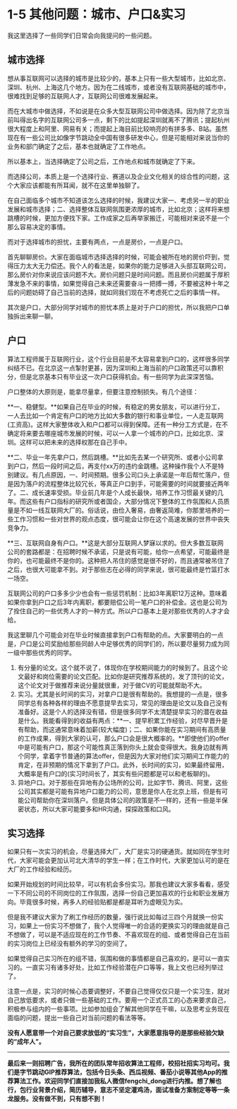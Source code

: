 # 1-5 其他问题：城市、户口&实习

我这里选择了一些同学们日常会向我提问的一些问题。

## 城市选择

想从事互联网可以选择的城市是比较少的，基本上只有一些大型城市，比如北京、深圳、杭州、上海这几个地方。因为在二线城市，或者没有互联网基础的城市中，很难找到足够的互联网人才，互联网公司很难发展起来。

而在大城市中做选择，不如说是在众多大型互联网公司中做选择。因为除了北京当前叫得出名字的互联网公司多一点，剩下的比如提起深圳就离不了腾讯；提起杭州很大程度上和阿里、网易有关；而提起上海目前比较响亮的有拼多多、B站。虽然现在有一些公司比如像字节跳动全中国有很多研发中心，但是可能相对来说当你的业务和部门确定了之后，基本也就确定了工作地点。

所以基本上，当选择确定了公司之后，工作地点和城市就确定了下来。

而选择公司，本质上是一个选择行业、赛道以及企业文化相关的综合性的问题，这个大家应该都能有所耳闻，就不在这里单独聊了。

在自己面临多个城市不知道该怎么选择的时候，我建议大家一、考虑另一半的职业发展和城市选择；二、选择整体互联网氛围更浓厚的城市，比如北京；这样将来想跳槽的时候，更加方便找下家。工作成家之后再举家搬迁，可能相对来说不是一个那么容易决定的事情。

而对于选择城市的担忧，主要有两点，一点是房价，一点是户口。

首先聊聊房价。大家在面临城市选择选择的时候，可能会被所在地的房价吓到，觉得压力太大无力偿还。我个人的看法是，如果你的能力足够进入头部互联网公司，那么房价对你来说应该问题不大。房价问题只是时间问题。而且房价问题属于厚积薄发急不来的事情，如果觉得自己未来还需要奋斗一把搏一搏，不要被这种十年之后的问题妨碍了自己当前的选择，就如同我们现在不考虑死亡之后的事情一样。

其次是户口，大部分同学对城市的担忧本质上是对于户口的担忧，所以我把户口单独拆出来聊一聊。

## 户口

算法工程师属于互联网行业，这个行业目前是不太容易拿到户口的，这样很多同学纠结不已。在北京这一点掣肘更甚，因为深圳和上海当前的户口政策还可以靠积分，但是北京基本只有毕业这一次户口获得机会。有一些同学为此深深苦恼。

户口整体的大原则是，能拿尽量拿，但要注意控制损失。有几个途径：

**一、稳健型。**如果自己在毕业的时候，有稳定的男女朋友，可以进行分工，一人去比如一个肯定有户口的地方比如大多数的银行和事业单位，一人走互联网(工资高)。这样大家整体收入和户口都可以得到保障。还有一种分工方式是，在不确定将来要去哪座城市发展的时候，可以一人拿一个城市的户口，比如北京、深圳。这样可以把未来的选择权那在自己手中。

**二、毕业一年先拿户口，然后跳槽。**比如先去某一个研究所、或者小公司拿到户口，然后一段时间之后，再支付xx万的违约金跳槽。这种操作我个人不是特别建议。有几点原因，一、时间预期。很多公司口头上承诺是一年后帮忙落户，但是因为落户的流程整体比较冗长，等真正户口到手，可能需要的时间就要接近两年了。二、成长速率受损。毕业前几年是个人成长最快，培养工作习惯最关键的几年。而这些有户口指标的研究所或者国企，大部分情况下整体的工作氛围和人员质量是不如一线互联网大厂的。俗话说，由俭入奢易，由奢返简难，你那里培养的一些工作习惯和一些对世界的观点态度，很可能会让你在这个高速发展的世界中丧失竞争力。

**三、互联网自身有户口。**这是大部分互联网人梦寐以求的。但大多数互联网公司的套路都是：在招聘时候不承诺，只是说有可能，给你一点希望，可能最终是你的，也可能最终不是你的。这种把人吊住的感觉是很不好的，而且通常被吊住了之后，也很大可能拿不到。对于那些志在必得的同学来说，很可能最终是竹篮打水一场空。

互联网公司的户口多多少少也会有一些惩罚机制：比如3年离职12万这种。意味着如果你拿到户口之后3年内离职，都要赔偿公司一笔户口的补偿金。这也是公司为了拴住自己的一些优秀人才的一种方式。所以户口基本上是对那些优秀的人才才会给。

我这里聊几个可能会对在毕业时候直接拿到户口有帮助的点。大家要明白的一点是，户口是公司奖励给那些同龄人中足够优秀的同学们的，所以要尽量努力成为同一级中那些优秀的同学。

1. 有分量的论文。这个就不说了，体现你在学校期间能力的时候到了。且这个论文最好和岗位需要的论文匹配。比如你是研究推荐系统的，发了顶刊的论文，这个论文对于做推荐来说分量就很重，对于做CV的可能就帮助不大。
2. 实习。尤其是长时间的实习，对拿户口是很有帮助的。我想提的一点是，很多同学总有各种各样的理由不愿意提早去实习，常见的理由是论文以及自己没有准备好。这是个人的选择没有错，但是很多同学不太清楚提早实习的潜在收益是什么。我能看得到的收益有两点：**一、提早积累工作经验，对尽早晋升是有帮助，而这通常意味着加薪(较大幅度)；二、如果你能在实习期间有高质量的工作成果，得到大家的认可，那么户口会是很大概率的。**即使他们的offer中是可能有户口，那这个可能性真正落到你头上就会变得很大。我身边就有两个同学，拿着字节普通的算法offer，但是因为大家对他们实习期间工作能力的肯定，在非预期的情况下拿到了户口。此外，长时间的实习，如果最终留用，大概率是有户口的(实习时间长了，其实有些问题都是可以和老板聊的)。
3. 异地户口。对于那些在异地有办公场所的公司，比如字节、腾讯、阿里，这些公司其实都是可能有异地户口能力的公司，意思是你人在北京上班，但是有可能公司帮助你在深圳落户。但是具体公司的政策是不一样的，还有一些是半保密状态，所以大家可能要多和HR沟通，探探政策和口风。


## 实习选择

如果只有一次实习的机会，尽量选择大厂，大厂是实习的硬通货。就如同在学生时代，大家可能会更加认可北大清华的学生一样；在工作时代，大家更加认可的是在大厂的工作经验和经历。

如果开始规划的时间比较早，可以有机会多份实习。那我也建议大家多看看，感受一下不同公司的不同岗位的工作氛围，选择一份自己更加喜欢的行业和职业发展方向。毕竟很多时候，再多人的经验贴都是都是耳听为虚眼见为实。

但是我不建议大家为了刷工作经历的数量，强行说比如每过三四个月就换一份实习，如果上一份实习不想做了，我个人觉得唯一的合适的更换实习的理由就是自己不想做了，可以是不适应现在的工作节奏、不喜欢现在的组、或者觉得自己在当前的实习岗位上已经没有额外的学习的空间了。

如果觉得自己实习所在的组不错，氛围和做的事情都是自己喜欢的，是可以一直实习的。一直实习有诸多好处，比如工作经验潜在户口等等，我上文也已经列举过了。

注意一点是，实习的时候心态要调整好，不要自己觉得仅仅只是一个实习生，就对自己放低要求，或者只做一些基础的工作。要用一个正式员工的心态来要求自己，积极参与组内的一些事项。比如参加组会了解其他同学在干嘛，以及思考业务现在面临的问题，提出一些自己对当前问题的看法等等。

**没有人愿意带一个对自己要求放低的“实习生”，大家愿意指导的是那些经验欠缺的“成年人”。**

- - - - - 

**最后来一则招聘广告，我所在的团队常年招收算法工程师，校招社招实习均可。我们是字节跳动GIP推荐算法，包括今日头条、西瓜视频、番茄小说等其他App的推荐算法工作。欢迎同学们直接加我私人微信fengchi_dong进行内推。想了解也行，包行业背景介绍，简历辅导，意志不坚定灌鸡汤，面试准备方案制定等等一条龙服务。没有做不到，只有想不到！**